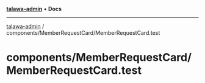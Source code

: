 [**talawa-admin**](../../../README.md) • **Docs**

***

[talawa-admin](../../../modules.md) / components/MemberRequestCard/MemberRequestCard.test

# components/MemberRequestCard/MemberRequestCard.test
